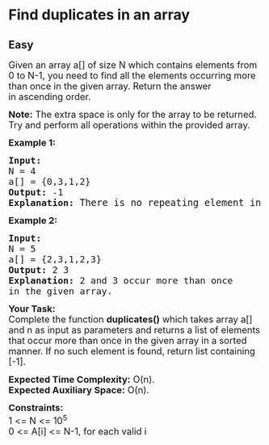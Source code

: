 # Find duplicates in an array
## Easy
<div class="problems_problem_content__Xm_eO"><p><span style="font-size: 18px;">Given an array a[] of size N which contains elements from 0 to N-1, you need to find all the elements occurring more than once in the given array. Return the answer in&nbsp;ascending order.</span></p>
<p><span style="font-size: 18px;"><strong>Note:</strong> The extra space is only for the array to be returned.<br>Try and perform all operations within the provided array.&nbsp;</span></p>
<p><span style="font-size: 18px;"><strong>Example 1:</strong></span></p>
<pre><span style="font-size: 18px;"><strong>Input:
</strong>N = 4
a[] = {0,3,1,2}
<strong>Output: </strong>-1<strong>
Explanation: </strong></span><span style="font-size: 14pt;">There is no repeating element in the array.</span><span style="box-sizing: inherit; font-size: 14pt;">Therefore output is -1.</span></pre>
<p><span style="font-size: 18px;"><strong>Example 2:</strong></span></p>
<pre><span style="font-size: 18px;"><strong>Input:
</strong>N = 5
a[] = {2,3,1,2,3}
<strong>Output: </strong>2 3&nbsp;<strong>
Explanation: </strong>2 and 3 occur more than once
in the given array.</span></pre>
<p><span style="font-size: 18px;"><strong>Your Task:</strong><br>Complete the function <strong>duplicates()</strong>&nbsp;which takes array a[] and n as input as parameters and returns a list of elements that occur more than once in the given array in a sorted manner. If no such element is found, return list containing [-1].&nbsp;</span></p>
<p><span style="font-size: 18px;"><strong>Expected Time Complexity:</strong> O(n).<br><strong>Expected Auxiliary Space:</strong> O(n).</span></p>
<p><span style="font-size: 18px;"><strong>Constraints:</strong><br>1 &lt;= N &lt;= 10<sup>5</sup><br>0 &lt;= A[i] &lt;= N-1, for each valid i</span></p></div>